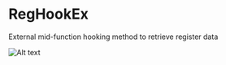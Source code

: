 # RegHookEx
External mid-function hooking method to retrieve register data

![Alt text](https://s18.postimg.org/r1flmj1k9/image.png "Optional title")
